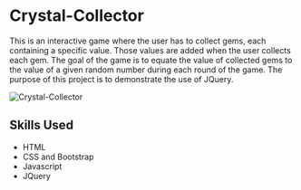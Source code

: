 # Crystal-Collector

This is an interactive game where the user has to collect gems, each containing a specific value. Those values are added when the user collects each gem. The goal of the game is to equate the value of collected gems to the value of a given random number during each round of the game. The purpose of this project is to demonstrate the use of JQuery. 

![Crystal-Collector](ScreenShot2019-12-06at4.12.35PM.png)

## Skills Used 
* HTML 
* CSS and Bootstrap 
* Javascript 
* JQuery

